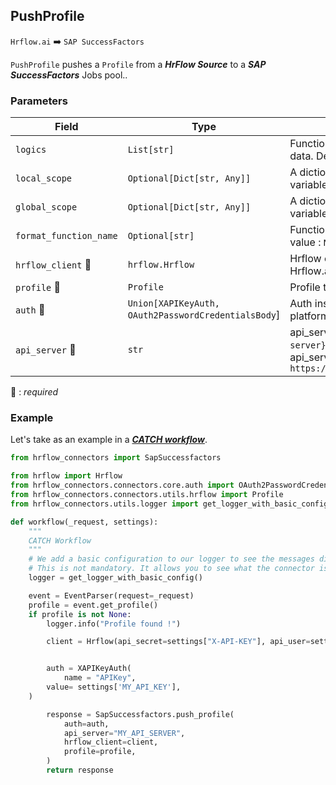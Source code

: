 ## PushProfile

`Hrflow.ai` :arrow_right: `SAP SuccessFactors`

`PushProfile` pushes a `Profile` from a ***HrFlow Source*** to a ***SAP SuccessFactors*** Jobs pool..


### Parameters

| Field | Type | Description |
| ----- | ---- | ----------- |
| `logics`  | `List[str]` | Function names to apply as filter before pushing the data. Default value : `[]`        |
| `local_scope`  | `Optional[Dict[str, Any]]` | A dictionary containing the current scope's local variables. Default value : `None`        |
| `global_scope`  | `Optional[Dict[str, Any]]` | A dictionary containing the current scope's global variables. Default value : `None`       |
| `format_function_name`  | `Optional[str]` | Function name to format job before pushing. Default value : `None`        |
| `hrflow_client` :red_circle: | `hrflow.Hrflow` | Hrflow client instance used to communicate with the Hrflow.ai API        |
| `profile` :red_circle: | `Profile` | Profile to push        |
| `auth` :red_circle: | `Union[XAPIKeyAuth, OAuth2PasswordCredentialsBody`] | Auth instance to identify and communicate with the platform        |
| `api_server` :red_circle: | `str` | api_server: the `api_server` in `https://{api-server}/odata/v2`. For example api_server=`apisalesdemo8.successfactors.com` in `https://apisalesdemo8.successfactors.com/odata/v2`        |

:red_circle: : *required* 

### Example
Let's take as an example in a [***CATCH workflow***](https://developers.hrflow.ai/docs/workflows#catch-setup).

```python
from hrflow_connectors import SapSuccessfactors

from hrflow import Hrflow
from hrflow_connectors.connectors.core.auth import OAuth2PasswordCredentialsBody, XAPIKeyAuth
from hrflow_connectors.connectors.utils.hrflow import Profile
from hrflow_connectors.utils.logger import get_logger_with_basic_config

def workflow(_request, settings):
    """
    CATCH Workflow
    """    
    # We add a basic configuration to our logger to see the messages displayed in the standard output
    # This is not mandatory. It allows you to see what the connector is doing.
    logger = get_logger_with_basic_config()

    event = EventParser(request=_request)
    profile = event.get_profile()
    if profile is not None:
        logger.info("Profile found !")

        client = Hrflow(api_secret=settings["X-API-KEY"], api_user=settings["X-USER-EMAIL"])


        auth = XAPIKeyAuth(
            name = "APIKey",
        value= settings['MY_API_KEY'],
    )

        response = SapSuccessfactors.push_profile(
            auth=auth,
            api_server="MY_API_SERVER",
            hrflow_client=client,
            profile=profile,
        )
        return response
```